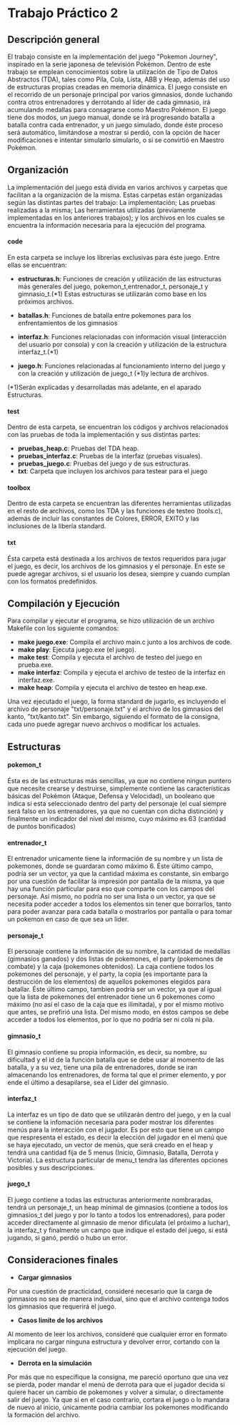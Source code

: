 Trabajo Práctico 2
=============

## Descripción general

El trabajo consiste en la implementación del juego "Pokemon Journey", inspirado en la serie japonesa de televisión Pokémon.
Dentro de este trabajo se emplean conocimientos sobre la utilización de Tipo de Datos Abstractos (TDA), tales como Pila, Cola, Lista, ABB y Heap, además del uso de estructuras propias creadas en memoria dinámica. El juego consiste en el recorrido de un personaje principal por varios gimnasios, donde luchando contra otros entrenadores y derrotando al líder de cada gimnasio, irá acumulando medallas para consagrarse como Maestro Pokémon. El juego tiene dos modos, un juego manual, donde se irá progresando batalla a batalla contra cada entrenador, y un juego simulado, donde éste proceso será automático, limitándose a mostrar si perdió, con la opción de hacer modificaciones e intentar simularlo simularlo, o si se convirtió en Maestro Pokémon.

## Organización

La implementación del juego está divida en varios archivos y carpetas que facilitan a la organización de la misma. Estas carpetas están organizadas según las distintas partes del trabajo: La implementación; Las pruebas realizadas a la misma; Las herramientas utilizadas (previamente implementadas en los anteriores trabajos); y los archivos en los cuales se encuentra la información necesaria para la ejecución del programa.

#### code

En esta carpeta se incluye los librerías exclusivas para éste juego. Entre ellas se encuentran:
      
  - **estructuras.h**: Funciones de creación y utilización de las estructuras más generales del juego, pokemon_t,entrenador_t, personaje_t y gimnasio_t.(*1) Estas estructuras se utilizarán como base en los próximos archivos.
       
  - **batallas.h**: Funciones de batalla entre pokemones para los enfrentamientos de los gimnasios
      
  - **interfaz.h**: Funciones relacionadas con información visual (interacción del usuario por consola) y con la creación  y utilización de la estructura interfaz_t.(*1)
      
  - **juego.h**: Funciones relacionadas al funcionamiento interno del juego y con la creación y utilización de juego_t (*1)y lectura de archivos.


(*1)Serán explicadas y desarrolladas más adelante, en el aparado Estructuras.

#### test
     
Dentro de esta carpeta, se encuentran los códigos y archivos relacionados con las pruebas de toda la implementación y sus distintas partes:

  - **pruebas_heap.c**: Pruebas del TDA heap.
  - **pruebas_interfaz.c**: Pruebas de la interfaz (pruebas visuales).
  - **pruebas_juego.c**: Pruebas del juego y de sus estructuras.
  - **txt**: Carpeta que incluyen los archivos para testear para el juego

#### toolbox
     
Dentro de esta carpeta se encuentran las diferentes herramientas utilizadas en el resto de archivos, como los TDA
y las funciones de testeo (tools.c), además de incluir las constantes de Colores, ERROR, EXITO y las inclusiones de la libería standard.

#### txt

Ésta carpeta está destinada a los archivos de textos requeridos para jugar el juego, es decir, los archivos de los gimnasios y el personaje. En este se puede agregar archivos, si el usuario los desea, siempre y cuando cumplan con los formatos predefinidos.

## Compilación y Ejecución

Para compilar y ejecutar el programa, se hizo utilización de un archivo Makefile con los siguiente comandos:
  - **make juego.exe**: Compila el archivo main.c junto a los archivos de code.
  - **make play**: Ejecuta juego.exe (el juego).
  - **make test**: Compila y ejecuta el archivo de testeo del juego en prueba.exe.
  - **make interfaz**: Compila y ejecuta el archivo de testeo de la interfaz en interfaz.exe.
  - **make heap**: Compila y ejecuta el archivo de testeo en heap.exe.

Una vez ejecutado el juego, la forma standard de jugarlo, es incluyendo el archivo de personaje "txt/personaje.txt" y el archivo de los gimnasios del kanto, "txt/kanto.txt". Sin embargo, siguiendo el formato de la consigna, cada uno puede agregar nuevo archivos o modificar los actuales. 

## Estructuras

#### pokemon_t
  
Ésta es de las estructuras más sencillas, ya que no contiene ningun puntero que necesite crearse y destruirse, simplemente contiene las características básicas del Pokémon (Ataque, Defensa y Velocidad), un booleano que indica si esta seleccionado dentro del party del personaje (el cual siempre será falso en los entrenadores, ya que no cuentan con dicha distinción) y finalmente un indicador del nivel del mismo, cuyo máximo es 63 (cantidad de puntos bonificados)

#### entrenador_t
  
El entrenador unicamente tiene la información de su nombre y un lista de pokemones, donde se guardaran como máximo 6.
Éste último campo, podría ser un vector, ya que la cantidad máxima es constante, sin embargo por una cuestión de facilitar la impresión por pantalla de la misma, ya que hay una función particular para eso que comparte con los campos del personaje. Así mismo, no podría no ser una lista o un vector, ya que se necesita poder acceder a todos los elementos sin tener que borrarlos, tanto para poder avanzar para cada batalla o mostrarlos por pantalla o para tomar un pokemon en caso de que sea un líder.

#### personaje_t

El personaje contiene la información de su nombre, la cantidad de medallas (gimnasios ganados) y dos listas de pokemones, el party (pokemones de combate) y la caja (pokemones obtenidos). La caja contiene todos los pokemones del personaje, y el party, la copia (es importante para la destrucción de los elementos) de aquellos pokemones elegidos para batallar. Éste último campo, tambien podría ser un vector, ya que al igual que la lista de pokemones del entrenador tiene un 6 pokemones como máximo (no así el caso de la caja que es ilimitada), y por el mismo motivo que antes, se prefirió una lista. Del mismo modo, en éstos campos se debe acceder a todos los elementos, por lo que no podría ser ni cola ni pila.

#### gimnasio_t

El gimnasio contiene su propia información, es decir, su nombre, su dificultad y el id de la función batalla que se debe usar al momento de las batalla, y a su vez, tiene una pila de entrenadores, donde se iran almacenando los entrenadores, de forma tal que el primer elemento, y por ende el último a desapilarse, sea el Líder del gimnasio.

#### interfaz_t
  
La interfaz es un tipo de dato que se utilizarán dentro del juego, y en la cual se contiene la infomación necesaria para poder mostrar los diferentes menús para la interacción con el jugador. Es por esto que tiene un campo que respresenta el estado, es decir la elección del jugador en el menú que se haya ejecutado, un vector de menús, que será creado en el heap y tendrá una cantidad fija de 5 menus (Inicio, Gimnasio, Batalla, Derrota y Victoria). La estructura particular de menu_t tendra las diferentes opciones posibles y sus descripciones.

#### juego_t

El juego contiene a todas las estructuras anteriormente nombraradas, tendrá un personaje_t, un heap minimal de gimnasios (contiene a todos los gimnasios_t del juego y por lo tanto a todos los entrenadores), para poder acceder directamente al gimnasio de menor dificulata (el próximo a luchar), la interfaz_t y finalmente un campo que indique el estado del juego, si está jugando, si ganó, perdió o hubo un error.

## Consideraciones finales
    
- **Cargar gimnasios**

Por una cuestión de practicidad, consideré necesario que la carga de gimnasios no sea de
manera individual, sino que el archivo contenga todos los gimnasios que requerirá el juego.

- **Casos limite de los archivos**

Al momento de leer los archivos, consideré que cualquier error en formato implicara no cargar ninguna estructura y devolver error, cortando con la ejecución del juego.

- **Derrota en la simulación**

Por más que no especifique la consigna, me pareció oportuno que una vez se pierda, poder mandar el menú de derrota para que el jugador decida si quiere hacer un cambio de pokemones y volver a simular, o directamente salir del juego. Ya que si en el caso contrario, cortara el juego o lo mandara de nuevo al inicio, únicamente podria cambiar los pokemones modificando la formación del archivo.
